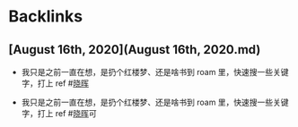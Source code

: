 
# Backlinks
## [August 16th, 2020](August 16th, 2020.md)
- 我只是之前一直在想，是扔个红楼梦、还是啥书到 roam 里，快速搜一些关键字，打上 ref #[晓晖](晓晖.md)

- 我只是之前一直在想，是扔个红楼梦、还是啥书到 roam 里，快速搜一些关键字，打上 ref #[晓晖](晓晖.md)可

